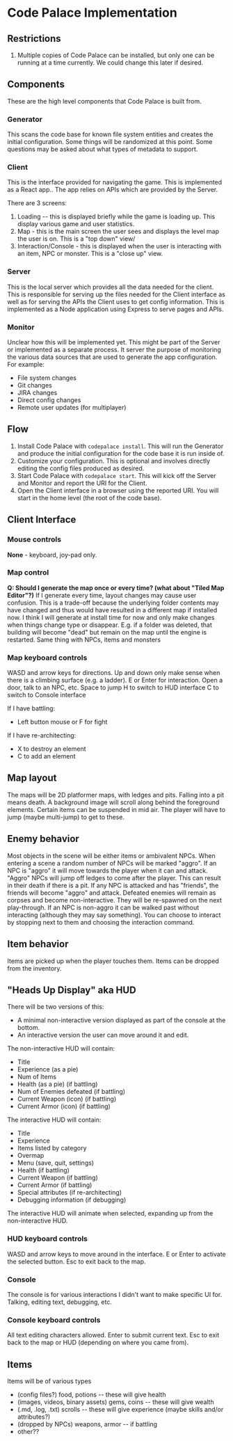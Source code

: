 # Code Palace Implementation

## Restrictions

1. Multiple copies of Code Palace can be installed, but only one can be running at a time currently. We could change this later if desired.

## Components

These are the high level components that Code Palace is built from.

### Generator

This scans the code base for known file system entities and creates the initial configuration.
Some things will be randomized at this point. Some questions may be asked about what types of metadata to support.

### Client

This is the interface provided for navigating the game. This is implemented as a React app.. The app relies on APIs which are provided by the Server.

There are 3 screens:

1. Loading -- this is displayed briefly while the game is loading up. This display various game and user statistics.
2. Map - this is the main screen the user sees and displays the level map the user is on. This is a "top down" view/
3. Interaction/Console - this is displayed when the user is interacting with an item, NPC or monster. This is a "close up" view.

### Server

This is the local server which provides all the data needed for the client. This is responsible for serving up the files needed for the Client interface as well as for serving the APIs the Client uses to get config information. This is implemented as a Node application using Express to serve pages and APIs.

### Monitor

Unclear how this will be implemented yet. This might be part of the Server or implemented as a separate process. It server the purpose of monitoring the various data sources that are used to generate the app configuration. For example:

- File system changes
- Git changes
- JIRA changes
- Direct config changes
- Remote user updates (for multiplayer)

## Flow

1. Install Code Palace with `codepalace install`. This will run the Generator and produce the initial configuration for the code base it is run inside of.
2. Customize your configuration. This is optional and involves directly editing the config files produced as desired.
3. Start Code Palace with `codepalace start`. This will kick off the Server and Monitor and report the URI for the Client.
4. Open the Client interface in a browser using the reported URI. You will start in the home level (the root of the code base).


## Client Interface

### Mouse controls

**None** - keyboard, joy-pad only.

### Map control

**Q: Should I generate the map once or every time? (what about "Tiled Map Editor"?)**
If I generate every time, layout changes may cause user confusion. This is a trade-off because the underlying folder contents may have changed and thus would have resulted in a different map if installed now. I think I will generate at install time for now and only make changes when things change type or disappear. E.g. if a folder was deleted, that building will become "dead" but remain on the map until the engine is restarted. Same thing with NPCs, items and monsters

### Map keyboard controls

WASD and arrow keys for directions. Up and down only make sense when there is a climbing surface (e.g. a ladder).
E or Enter for interaction. Open a door, talk to an NPC, etc.
Space to jump
H to switch to HUD interface
C to switch to Console interface

If I have battling:

- Left button mouse or F for fight

If I have re-architecting:

- X to destroy an element
- C to add an element

## Map layout

The maps will be 2D platformer maps, with ledges and pits. Falling into a pit means death.
A background image will scroll along behind the foreground elements.
Certain items can be suspended in mid air. The player will have to jump (maybe multi-jump) to get to these.

## Enemy behavior

Most objects in the scene will be either items or ambivalent NPCs.
When entering a scene a random number of NPCs will be marked "aggro".
If an NPC is "aggro" it will move towards the player when it can and attack.
"Aggro" NPCs will jump off ledges to come after the player. This can result in their death if there is a pit.
If any NPC is attacked and has "friends", the friends will become "aggro" and attack.
Defeated enemies will remain as corpses and become non-interactive. They will be re-spawned on the next play-through.
If an NPC is non-aggro it can be walked past without interacting (although they may say something).
You can choose to interact by stopping next to them and choosing the interaction command.

## Item behavior

Items are picked up when the player touches them. Items can be dropped from the inventory.

## "Heads Up Display" aka HUD

There will be two versions of this:

- A minimal non-interactive version displayed as part of the console at the bottom.
- An interactive version the user can move around it and edit.

The non-interactive HUD will contain:

- Title
- Experience (as a pie)
- Num of Items
- Health (as a pie) (if battling)
- Num of Enemies defeated (if battling)
- Current Weapon (icon) (if battling)
- Current Armor (icon) (if battling)

The interactive HUD will contain:

- Title
- Experience
- Items listed by category
- Overmap
- Menu (save, quit, settings)
- Health (if battling)
- Current Weapon (if battling)
- Current Armor (if battling)
- Special attributes (if re-architecting)
- Debugging information (if debugging)

The interactive HUD will animate when selected, expanding up from the non-interactive HUD.

### HUD keyboard controls

WASD and arrow keys to move around in the interface.
E or Enter to activate the selected button.
Esc to exit back to the map.

### Console

The console is for various interactions I didn't want to make specific UI for.
Talking, editing text, debugging, etc.

### Console keyboard controls

All text editing characters allowed.
Enter to submit current text.
Esc to exit back to the map or HUD (depending on where you came from).

## Items

Items will be of various types

- (config files?) food, potions -- these will give health
- (images, videos, binary assets) gems, coins -- these will give wealth
- (.md, .log, .txt) scrolls -- these will give experience (maybe skills and/or attributes?)
- (dropped by NPCs) weapons, armor -- if battling
- other??
